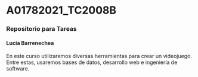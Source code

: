# A01782021_TC2008B
### Repositorio para Tareas
#### Lucía Barrenechea
En este curso utilizaremos diversas herramientas para crear un videojuego. Entre estas, usaremos bases de datos, desarrollo web e ingeniería de software.
